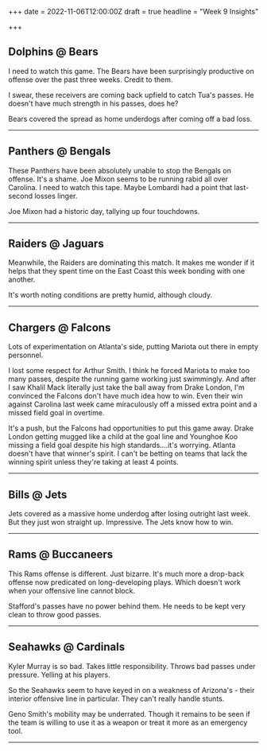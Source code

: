 +++
date = 2022-11-06T12:00:00Z
draft = true
headline = "Week 9 Insights"

+++
## Dolphins @ Bears

I need to watch this game. The Bears have been surprisingly productive on offense over the past three weeks. Credit to them.

I swear, these receivers are coming back upfield to catch Tua's passes. He doesn't have much strength in his passes, does he?

Bears covered the spread as home underdogs after coming off a bad loss.

***

## Panthers @ Bengals

These Panthers have been absolutely unable to stop the Bengals on offense. It's a shame. Joe Mixon seems to be running rabid all over Carolina. I need to watch this tape. Maybe Lombardi had a point that last-second losses linger.

Joe Mixon had a historic day, tallying up four touchdowns.  

***

## Raiders @ Jaguars

Meanwhile, the Raiders are dominating this match. It makes me wonder if it helps that they spent time on the East Coast this week bonding with one another.

It's worth noting conditions are pretty humid, although cloudy.

***

## Chargers @ Falcons

Lots of experimentation on Atlanta's side, putting Mariota out there in empty personnel.

I lost some respect for Arthur Smith. I think he forced Mariota to make too many passes, despite the running game working just swimmingly. And after I saw Khalil Mack literally just take the ball away from Drake London, I'm convinced the Falcons don't have much idea how to win. Even their win against Carolina last week came miraculously off a missed extra point and a missed field goal in overtime.

It's a push, but the Falcons had opportunities to put this game away. Drake London getting mugged like a child at the goal line and Younghoe Koo missing a field goal despite his high standards....it's worrying. Atlanta doesn't have that winner's spirit. I can't be betting on teams that lack the winning spirit unless they're taking at least 4 points.

***

## Bills @ Jets

Jets covered as a massive home underdog after losing outright last week. But they just won straight up. Impressive. The Jets know how to win.

***

## Rams @ Buccaneers

This Rams offense is different. Just bizarre. It's much more a drop-back offense now predicated on long-developing plays. Which doesn't work when your offensive line cannot block.

Stafford's passes have no power behind them. He needs to be kept very clean to throw good passes.

***

## Seahawks @ Cardinals

Kyler Murray is so bad. Takes little responsibility. Throws bad passes under pressure. Yelling at his players. 

So the Seahawks seem to have keyed in on a weakness of Arizona's - their interior offensive line in particular. They can't really handle stunts.

Geno Smith's mobility may be underrated. Though it remains to be seen if the team is willing to use it as a weapon or treat it more as an emergency tool.

***